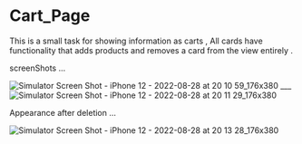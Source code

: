 # Cart_Page
This is a small task for showing information as carts , All cards have functionality that adds products and removes a card from the view entirely .

screenShots ...

![Simulator Screen Shot - iPhone 12 - 2022-08-28 at 20 10 59_176x380](https://user-images.githubusercontent.com/112332266/187081898-15e1d9fd-8921-42ed-82fc-5b4aa03f7c22.png) ___ ![Simulator Screen Shot - iPhone 12 - 2022-08-28 at 20 11 29_176x380](https://user-images.githubusercontent.com/112332266/187081977-0c54a924-1215-4611-a182-f02691ca93eb.png)

Appearance after deletion ...

![Simulator Screen Shot - iPhone 12 - 2022-08-28 at 20 13 28_176x380](https://user-images.githubusercontent.com/112332266/187081984-541e714a-9446-415b-afbb-b0c354c7974c.png)


